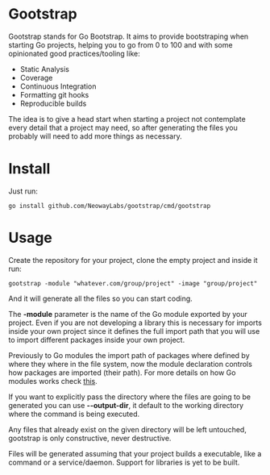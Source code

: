 # Gootstrap

Gootstrap stands for Go Bootstrap. It aims to provide bootstraping when
starting Go projects, helping you to go from 0 to 100 and with some
opinionated good practices/tooling like:

* Static Analysis
* Coverage
* Continuous Integration
* Formatting git hooks
* Reproducible builds

The idea is to give a head start when starting a project not
contemplate every detail that a project may need, so after
generating the files you probably will need to add more
things as necessary.

# Install

Just run:

```
go install github.com/NeowayLabs/gootstrap/cmd/gootstrap
```

# Usage

Create the repository for your project, clone the
empty project and inside it run:

```
gootstrap -module "whatever.com/group/project" -image "group/project"
```

And it will generate all the files so you can start coding.

The **-module** parameter is the name of the Go module exported by your
project. Even if you are not developing a library this is necessary
for imports inside your own project since it defines the full import
path that you will use to import different packages inside your
own project.

Previously to Go modules the import path of packages where defined
by where they where in the file system, now the module declaration
controls how packages are imported (their path). For more
details on how Go modules works check [this](https://blog.golang.org/using-go-modules).

If you want to explicitly pass the directory where the files
are going to be generated you can use **--output-dir**, it default
to the working directory where the command is being executed.

Any files that already exist on the given directory will
be left untouched, gootstrap is only constructive, never destructive.

Files will be generated assuming that your project builds a
executable, like a command or a service/daemon. Support for libraries
is yet to be built.
